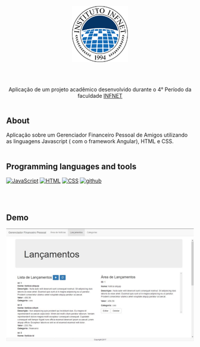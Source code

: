 <div align="center"><img align="" width="150px" src="/infnet.png">
 
<br /><br />
 
  Aplicação de um projeto acadêmico desenvolvido durante o 4° Período da faculdade [INFNET](https://www.infnet.edu.br/infnet/instituto/) <br /><br />
  
</div> 

## About

Aplicação sobre um Gerenciador Financeiro Pessoal de Amigos utilizando as linguagens Javascript ( com o framework Angular), HTML e CSS.<br /><br /> 
    
## Programming languages and tools

<p align="left">
   <a href="https://github.com/Zwiicker?tab=repositories&q=&type=&language=javascript&sort="><img src="https://img.shields.io/badge/JavaScript-F7DF1E?style=for-the-badge&logo=javascript&logoColor=black" alt="JavaScript"/></a>
  <a href="https://github.com/Zwiicker?tab=repositories&q=&type=&language=html&sort="><img src="https://img.shields.io/badge/HTML5-E34F26?style=for-the-badge&logo=html5&logoColor=white" alt="HTML"/></a>
   <a href="https://github.com/Zwiicker?tab=repositories&q=&type=&language=css&sort="><img src="https://img.shields.io/badge/CSS-239120?&style=for-the-badge&logo=css3&logoColor=white" alt="CSS"/></a>
  <a href="https://github.com/">
  <img src="https://img.shields.io/badge/GitHub-100000?style=for-the-badge&logo=github&logoColor=white" alt="github"/>
  </a>
</p>
<br /><br />

## Demo

<div 
     align="center"><img align="" width="" src="/lancamentos.jpg">
</div> 


